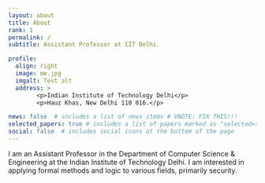 ```yaml
---
layout: about
title: About
rank: 1
permalink: /
subtitle: Assistant Professor at IIT Delhi.

profile:
  align: right
  image: me.jpg
  imgalt: Test alt
  address: >
		<p>Indian Institute of Technology Delhi</p>
		<p>Hauz Khas, New Delhi 110 016.</p>

news: false  # includes a list of news items # VNOTE: FIX THIS!!!
selected_papers: true # includes a list of papers marked as "selected={true}"
social: false  # includes social icons at the bottom of the page
---
```


I am an Assistant Professor in the Department of Computer Science &amp; Engineering at the Indian Institute of Technology Delhi. I am interested in applying formal methods and logic to various fields, primarily security.

<!-- I completed my PhD at <a href="https://www.cmi.ac.in" target="_blank">Chennai Mathematical Institute</a>, where I was advised by <a href="https://www.imsc.res.in/~jam/" target="_blank">R Ramanujam</a> and <a href="https://www.cmi.ac.in/~spsuresh" target="_blank">S P Suresh</a>. I worked on the formal modelling and verification of security protocols involving certification. After my PhD, I worked at <a href="https://www.cnrs.fr" target="_blank">CNRS, France</a>, <a href="https://www.ericsson.com/en/careers/research" target="_blank">Ericsson Research</a>, and the <a href="https://www.ucsc.edu" target="_blank">University of Callifornia Santa Cruz</a>. -->

<!-- Put your address / P.O. box / other info right below your picture. You can also disable any these elements by editing `profile` property of the YAML header of your `_pages/about.md`. Edit `_bibliography/papers.bib` and Jekyll will render your [publications page](/al-folio/publications/) automatically. -->

<!-- Link to your social media connections, too. This theme is set up to use [Font Awesome icons](http://fortawesome.github.io/Font-Awesome/) and [Academicons](https://jpswalsh.github.io/academicons/), like the ones below. Add your Facebook, Twitter, LinkedIn, Google Scholar, or just disable all of them. -->